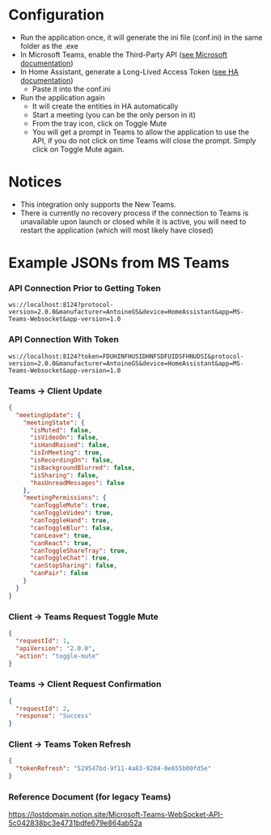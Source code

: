 # Configuration
- Run the application once, it will generate the ini file (conf.ini) in the same folder as the .exe
- In Microsoft Teams, enable the Third-Party API ([see Microsoft documentation](https://support.microsoft.com/en-us/office/connect-to-third-party-devices-in-microsoft-teams-aabca9f2-47bb-407f-9f9b-81a104a883d6?storagetype=live))
- In Home Assistant, generate a Long-Lived Access Token ([see HA documentation](https://developers.home-assistant.io/docs/auth_api/#long-lived-access-token))
  - Paste it into the conf.ini
- Run the application again
  - It will create the entities in HA automatically 
  - Start a meeting (you can be the only person in it)
  - From the tray icon, click on Toggle Mute
  - You will get a prompt in Teams to allow the application to use the API, if you do not click on time Teams will close the prompt. Simply click on Toggle Mute again.

# Notices
- This integration only supports the New Teams.
- There is currently no recovery process if the connection to Teams is unavailable upon launch or closed while it is active, you will need to restart the application (which will most likely have closed)

# Example JSONs from MS Teams
### API Connection Prior to Getting Token
```
ws://localhost:8124?protocol-version=2.0.0&manufacturer=AntoineGS&device=HomeAssistant&app=MS-Teams-Websocket&app-version=1.0
```
### API Connection With Token
```
ws://localhost:8124?token=FDUHINFHUSIDHNFSDFUIDSFHNUDSI&protocol-version=2.0.0&manufacturer=AntoineGS&device=HomeAssistant&app=MS-Teams-Websocket&app-version=1.0
```
### Teams -> Client Update
```json
{
  "meetingUpdate": {
    "meetingState": {
      "isMuted": false,
      "isVideoOn": false,
      "isHandRaised": false,
      "isInMeeting": true,
      "isRecordingOn": false,
      "isBackgroundBlurred": false,
      "isSharing": false,
      "hasUnreadMessages": false
    },
    "meetingPermissions": {
      "canToggleMute": true,
      "canToggleVideo": true,
      "canToggleHand": true,
      "canToggleBlur": false,
      "canLeave": true,
      "canReact": true,
      "canToggleShareTray": true,
      "canToggleChat": true,
      "canStopSharing": false,
      "canPair": false
    }
  }
}
```

### Client -> Teams Request Toggle Mute
```json
{
  "requestId": 1,
  "apiVersion": "2.0.0",
  "action": "toggle-mute"
}
```

### Teams -> Client Request Confirmation
```json
{
  "requestId": 2,
  "response": "Success"
}
```

### Client -> Teams Token Refresh
```json
{
  "tokenRefresh": "529547bd-9f11-4a83-9204-0e655b00fd5e"
}
```

### Reference Document (for legacy Teams)
https://lostdomain.notion.site/Microsoft-Teams-WebSocket-API-5c042838bc3e4731bdfe679e864ab52a
